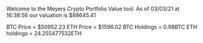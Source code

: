 Welcome to the Meyers Crypto Portfolio Value tool. 
As of 03/03/21 at 16:38:56 our valuation is $88645.41 

BTC Price = $50952.23
 ETH Price = $1596.02
BTC Holdings = 0.98BTC
 ETH holdings = 24.255477532ETH 
